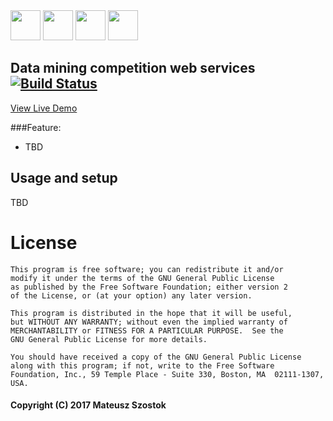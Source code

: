 <img src="https://zeroc.com/images/logos/languages/java-b48c6193e3.svg" width="48">
<img src="http://fruzenshtein.com/wp-content/uploads/2013/04/Spring-Security-logo.png" width="48">
<img src="http://engineer.recruit-lifestyle.co.jp/techblog/2015-10-02-spring-3mins/img/article_main.png" width="48">
<img src="https://getsandbox.com/lib/img/logo-swagger.png" width="48">

## Data mining competition web services [![Build Status](https://travis-ci.com/mszostok/inz-backend.svg?token=ccfxHqCjsJPxse56s5pp&branch=develop)](https://travis-ci.com/mszostok/inz-backend)

[View Live Demo](http://custom-env.sipk6cgpfa.eu-central-1.elasticbeanstalk.com/api/index.html "Service REST API")

###Feature:
+ TBD


## Usage and setup

TBD


# License


```
This program is free software; you can redistribute it and/or
modify it under the terms of the GNU General Public License
as published by the Free Software Foundation; either version 2
of the License, or (at your option) any later version.

This program is distributed in the hope that it will be useful,
but WITHOUT ANY WARRANTY; without even the implied warranty of
MERCHANTABILITY or FITNESS FOR A PARTICULAR PURPOSE.  See the
GNU General Public License for more details.

You should have received a copy of the GNU General Public License
along with this program; if not, write to the Free Software
Foundation, Inc., 59 Temple Place - Suite 330, Boston, MA  02111-1307, USA.
```
#### Copyright (C) 2017 Mateusz Szostok

